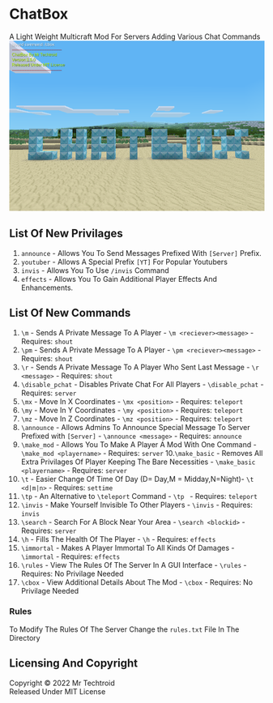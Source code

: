 # ChatBox
A Light Weight Multicraft Mod For Servers Adding Various Chat Commands
![screenshot](https://github.com/mrtechtroid/ChatBox/blob/main/screenshot.png?raw=true)
## List Of New Privilages
1. `announce` - Allows You To Send Messages Prefixed With `[Server]` Prefix. 
2. `youtuber` - Allows A Special Prefix `[YT]` For Popular Youtubers
3. `invis` - Allows You To Use `/invis` Command
4. `effects` - Allows You To Gain Additional Player Effects And Enhancements. 

## List Of New Commands
1. `\m` - Sends A Private Message To A Player - `\m <reciever><message>` - Requires: `shout`
2. `\pm` - Sends A Private Message To A Player - `\pm <reciever><message>` - Requires: `shout`
3. `\r` - Sends A Private Message To A Player Who Sent Last Message - `\r <message>` - Requires: `shout`
4. `\disable_pchat` - Disables Private Chat For All Players - `\disable_pchat` - Requires: `server`
5. `\mx` - Move In X Coordinates - `\mx <position>` - Requires: `teleport`
6. `\my` - Move In Y Coordinates - `\my <position>` - Requires: `teleport`
7. `\mz` - Move In Z Coordinates - `\mz <position>` - Requires: `teleport`
8. `\announce` - Allows Admins To Announce Special Message To Server Prefixed with `[Server]` - `\announce <message>` - Requires: `announce`
9. `\make_mod` - Allows You To Make A Player A Mod With One Command - `\make_mod <playername>` - Requires: `server`
10.`\make_basic` - Removes All Extra Privilages Of Player Keeping The Bare Necessities - `\make_basic <playername>` - Requires: `server`
11. `\t` - Easier Change Of Time Of Day (D= Day,M = Midday,N=Night)- `\t <d|m|n>` - Requires: `settime`
12. `\tp` - An Alternative to  `\teleport` Command  - `\tp ` - Requires: `teleport`
13. `\invis` - Make Yourself Invisible To Other Players - `\invis` - Requires: `invis`
14. `\search` - Search For A Block Near Your Area - `\search <blockid>` - Requires: `server`
15. `\h` - Fills The Health Of The Player - `\h` - Requires: `effects`
16. `\immortal` - Makes A Player Immortal To All Kinds Of Damages - `\immortal` - Requires: `effects`
17. `\rules` - View The Rules Of The Server In A GUI Interface - `\rules` - Requires: No Privilage Needed
18. `\cbox` - View Additional Details About The Mod - `\cbox` - Requires: No Privilage Needed

### Rules
To Modify The Rules Of The Server Change the `rules.txt` File In The Directory

## Licensing And Copyright
Copyright © 2022 Mr Techtroid  
Released Under MIT License  

